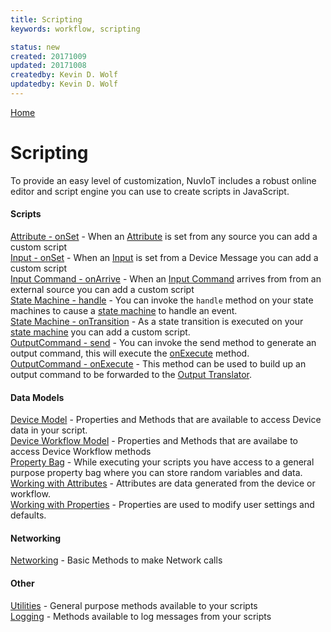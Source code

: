 ```yaml
---
title: Scripting 
keywords: workflow, scripting

status: new
created: 20171009
updated: 20171008
createdby: Kevin D. Wolf
updatedby: Kevin D. Wolf
---
```

[Home](../Index.md)

# Scripting

To provide an easy level of customization, NuvIoT includes a robust online editor and script engine you can
use to create scripts in JavaScript.

#### Scripts
[Attribute - onSet](AttributeOnSet.md) - When an [Attribute](../Workflows/Attributes.md) is set from any source you can add a custom script  
[Input - onSet](WorkflowInputOnSet.md) - When an [Input](../Workflows/Input.md) is set from a Device Message you can add a custom script  
[Input Command - onArrive](InputCommandArrive.md) - When an [Input Command](../Workflows/InputCommands.md) arrives from from an external source you can add a custom script  
[State Machine - handle](StateMachineSendEvent.md) - You can invoke the `handle` method on your state machines to cause a [state machine](../Workflows/StateMachines.md) to handle an event.  
[State Machine - onTransition](StateTransition.md) - As a state transition is executed on your  [state machine](../Workflows/StateMachines.md)  you can add a custom script.  
[OutputCommand - send](InvokeOutputCommand.md) - You can invoke the send method to generate an output command, this will execute the [onExecute](OutputCommandCreate.md) method.  
[OutputCommand - onExecute](OutputCommandCreate.md) - This method can be used to build up an output command to be forwarded to the [Output Translator](../PipelineModules/OutputTranslator.md).  

#### Data Models
[Device Model](DeviceScriptingModel.md) - Properties and Methods that are available to access Device data in your script.  
[Device Workflow Model](DeviceWorkflowScriptingModel.md) - Properties and Methods that are availabe to access Device Workflow methods  
[Property Bag](PropertyBag.md) - While executing your scripts you have access to a general purpose property bag where you can store random variables and data.  
[Working with Attributes](WorkingWithAttributes.md) - Attributes are data generated from the device or workflow.  
[Working with Properties](WorkingWithProperties.md) - Properties are used to modify user settings and defaults.

#### Networking
[Networking](Networking.md) - Basic Methods to make Network calls

#### Other
[Utilities](Utilities.md) - General purpose methods available to your scripts  
[Logging](Logging.md) - Methods available to log messages from your scripts  


